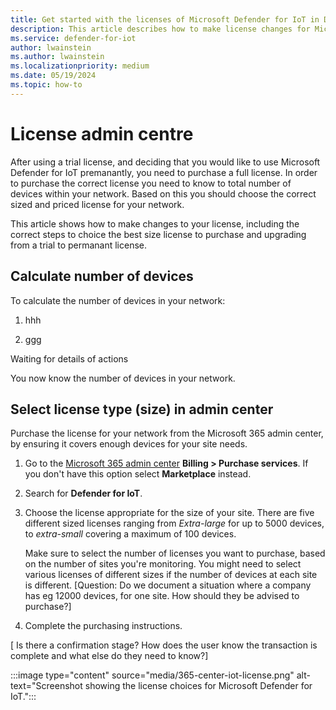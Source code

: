 ```yaml
---
title: Get started with the licenses of Microsoft Defender for IoT in Defender portal
description: This article describes how to make license changes for Microsoft Defender for IoT in Defender portal
ms.service: defender-for-iot
author: lwainstein
ms.author: lwainstein
ms.localizationpriority: medium
ms.date: 05/19/2024
ms.topic: how-to
---
```


# License admin centre

After using a trial license, and deciding that you would like to use Microsoft Defender for IoT premanantly, you need to purchase a full license. In order to purchase the correct license you need to know to total number of devices within your network. Based on this you should choose the correct sized and priced license for your network.

This article shows how to make changes to your license, including the correct steps to choice the best size license to purchase and upgrading from a trial to permanant license.

## Calculate number of devices

To calculate the number of devices in your network:

1. hhh

1. ggg

Waiting for details of actions

You now know the number of devices in your network.

## Select license type (size) in admin center

Purchase the license for your network from the Microsoft 365 admin center, by ensuring it covers enough devices for your site needs.

1. Go to the [Microsoft 365 admin center](https://portal.office.com/AdminPortal/Home#/catalog) **Billing > Purchase services**. If you don't have this option select **Marketplace** instead.
1. Search for **Defender for IoT**.
1. Choose the license appropriate for the size of your site. There are five different sized licenses ranging from *Extra-large* for up to 5000 devices, to *extra-small* covering a maximum of 100 devices.

    Make sure to select the number of licenses you want to purchase, based on the number of sites you're monitoring. You might need to select various licenses of different sizes if the number of devices at each site is different.
    [Question: Do we document a situation where a company has eg 12000 devices, for one site. How should they be advised to purchase?]

1. Complete the purchasing instructions.

[ Is there a confirmation stage? How does the user know the transaction is complete and what else do they need to know?]

:::image type="content" source="media/365-center-iot-license.png" alt-text="Screenshot showing the license choices for Microsoft Defender for IoT.":::
